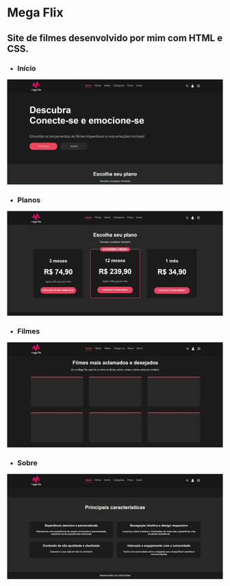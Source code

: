 # Mega Flix
## Site de filmes desenvolvido por mim com HTML e CSS.

* ### Início
![tela de início do site](img/inicio.jpg)

* ### Planos
![tela de início do site](img/planos.jpg)

* ### Filmes
![tela de início do site](img/filmes.jpg)

* ### Sobre
![tela de início do site](img/sobre.jpg)
